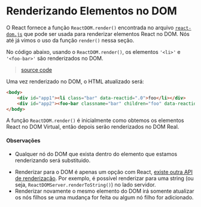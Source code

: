 # Renderizando Elementos no DOM
O React fornece a função `ReactDOM.render()` encontrada no arquivo [`react-dom.js`](https://github.com/facebook/react/blob/master/src/renderers/dom/ReactDOM.js) que pode ser usada para renderizar elementos React no DOM. Nós até já vimos o uso da função `render()` nessa seção.

No código abaixo, usando o `ReactDOM.render()`, os elementos `'<li>'` e `'<foo-bar>'` são renderizados no DOM.

> [source code](https://jsfiddle.net/LLz4p3ox/#tabs=js,result,html,resources)


Uma vez renderizado no DOM, o HTML atualizado será:

```html
<body>
    <div id="app1"><li class="bar" data-reactid=".0">foo</li></div>
    <div id="app2"><foo-bar classname="bar" children="foo" data-reactid=".1">foo</foo-bar></div>
</body>
```

A função `ReactDOM.render()` é inicialmente como obtemos os elementos React no DOM Virtual, então depois serão renderizados no DOM Real.

#### Observações

* Qualquer nó do DOM que exista dentro do elemento que estamos renderizando será substituido.
<!--* `ReactDOM.render()` does not modify the DOM element node in which you are rendering React. However, when rendering React wants complete ownership of the node. You should not add children to or remove children from a node in which React inserts a React node/component.-->
* Renderizar para o DOM é apenas um opção com React, [existe outra API de renderização](https://facebook.github.io/react/docs/top-level-api.html#reactdomserver.rendertostring). Por exemplo, é possível renderizar para uma string (ou seja, `ReactDOMServer.renderToString()`) no lado servidor.
* Renderizar novamente o mesmo elemento do DOM irá somente atualizar os nós filhos se uma mudança for feita ou algum nó filho for adicionado.
